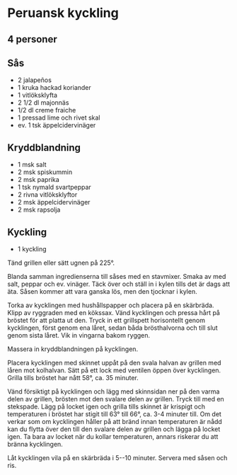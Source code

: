 # Peruansk kyckling
## 4 personer

## Sås
- 2 jalapeños
- 1 kruka hackad koriander
- 1 vitlöksklyfta
- 2 1/2 dl majonnäs
- 1/2 dl creme fraiche
- 1 pressad lime och rivet skal
- ev. 1 tsk äppelcidervinäger

## Kryddblandning
- 1 msk salt
- 2 msk spiskummin
- 2 msk paprika
- 1 tsk nymald svartpeppar
- 2 rivna vitlöksklyftor
- 2 msk äppelcidervinäger
- 2 msk rapsolja

## Kyckling
- 1 kyckling

Tänd grillen eller sätt ugnen på 225°.

Blanda samman ingredienserna till såses med en stavmixer. Smaka av med salt, peppar och ev. vinäger. Täck över och ställ
in i kylen tills det är dags att äta. Såsen kommer att vara ganska lös, men den tjocknar i kylen.

Torka av kycklingen med hushållspapper och placera på en skärbräda. Klipp av ryggraden med en kökssax. Vänd kycklingen och pressa hårt på bröstet för att platta ut den. Tryck in ett grillspett horisontellt genom kycklingen, först genom ena låret, sedan båda brösthalvorna och till slut genom sista låret. Vik in vingarna bakom ryggen.

Massera in kryddblandningen på kycklingen.

Placera kycklingen med skinnet uppåt på den svala halvan av grillen med låren mot kolhalvan. Sätt på ett lock med ventilen öppen över kycklingen. Grilla tills bröstet har nått 58°, ca. 35 minuter.

Vänd försiktigt på kycklingen och lägg med skinnsidan ner på den varma delen av grillen, brösten mot den svalare delen av grillen. Tryck till med en stekspade. Lägg på locket igen och grilla tills skinnet är krispigt och temperaturen i bröstet har stigit till 63° till 66°, ca. 3-4 minuter till. Om det verkar som om kycklingen håller på att bränd innan temperaturen är nådd kan du flytta över den till den svalare delen av grillen och lägga på locket igen. Ta bara av locket när du kollar temperaturen, annars riskerar du att bränna kycklingen.

Låt kycklingen vila på en skärbräda i 5--10 minuter. Servera med såsen och ris.
